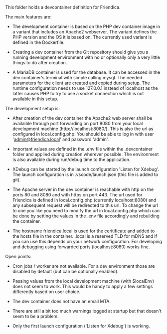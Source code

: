 
This folder holds a devcontainer definition for Friendica.

The main features are:

- The development container is based on the PHP dev container image in a variant that includes an Apache2 
  webserver. The variant defines the PHP version and the OS it is based on. The currently used variant 
  is defined in the Dockerfile.

- Creating a dev container from the Git repository should give you a running development environment 
  with no or optionally only a very little things to do after creation.

- A MariaDB container is used for the database. It can be accessed in the dev container's terminal with simple 
  calling mysql. The needed parameters for the client are created and copied during setup. The runtime configuration 
  needs to use 127.0.0.1 instead of localhost as the latter causes PHP to try to use a socket connection which is not 
  available in this setup.


The development setup is:

- After creation of the dev container the Apache2 web server shall be availaible through port forwarding on 
  port 8080 from your local development machine (http://localhost:8080/). This is also the url as configured 
  in local.config.php. You should be able to log in with user 'admin@friendica.local' and password 'admin'.

- Important values are defined in the .env file within the .devcontainer folder and applied during creation wherever possible. The
  environment is also available during run/debug time to the application.

- XDebug can be started by the launch configuration 'Listen for Xdebug'. The launch configuration is in .vscode/launch.json
  (this file is added to git).

- The Apache server in the dev container is reachable with http on the ports 80 and 8080 and with https on port 443. The
  url used for Friendica is defined in local.config.php (currently localhost:8080) and any subsequent request will be redirected 
  to this url. To change the url to one you like you need to modify the url in local.config.php which can be done by
  setting the values in the .env file accordingly and rebuilding the container.

- The hostname friendica.local is used for the ceritificate and added to the hosts file in the container. .local is a reserved TLD
  for mDNS and if you can use this depends on your network configuration. For developing and debugging using forwarded ports 
  (localhost:8080) works fine.


Open points:

- Cron jobs / worker are not available. For a dev environment those are disabled by default (but can be optionally 
  enabled).

- Passing values from the local development machine (with $localEnv) does not seem to work. This would be handy to apply
  a few settings differently based on user choice. 

- The dev container does not have an email MTA. 

- There are still a bit too much warnings logged at startup but that doesn't seem to be a problem.

- Only the first launch configuration ('Listen for Xdebug') is working.

